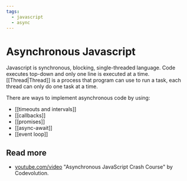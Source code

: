 ```yaml
---
tags:
  - javascript
  - async
---
```


# Asynchronous Javascript

Javascript is synchronous, blocking, single-threaded language. Code executes top-down and only one line is executed at a time.
[[Thread|Thread]] is a process that program can use to run a task, each thread can only do one task at a time.

There are ways to implement asynchronous code by using:
- [[timeouts and intervals]]
- [[callbacks]]
- [[promises]]
- [[async-await]]
- [[event loop]]

## Read more

- [youtube.com/video](https://www.youtube.com/watch?v=exBgWAIeIeg) "Asynchronous JavaScript Crash Course" by Codevolution.